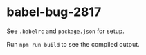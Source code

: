# babel-bug-2817

See `.babelrc` and `package.json` for setup.



Run `npm run build` to see the compiled output.
